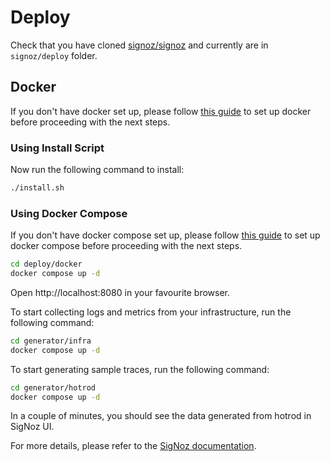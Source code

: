 # Deploy

Check that you have cloned [signoz/signoz](https://github.com/signoz/signoz)
and currently are in `signoz/deploy` folder.

## Docker

If you don't have docker set up, please follow [this guide](https://docs.docker.com/engine/install/)
to set up docker before proceeding with the next steps.

### Using Install Script

Now run the following command to install:

```sh
./install.sh
```

### Using Docker Compose

If you don't have docker compose set up, please follow [this guide](https://docs.docker.com/compose/install/)
to set up docker compose before proceeding with the next steps.

```sh
cd deploy/docker
docker compose up -d
```

Open http://localhost:8080 in your favourite browser.

To start collecting logs and metrics from your infrastructure, run the following command:

```sh
cd generator/infra
docker compose up -d
```

To start generating sample traces, run the following command:

```sh
cd generator/hotrod
docker compose up -d
```

In a couple of minutes, you should see the data generated from hotrod in SigNoz UI.

For more details, please refer to the [SigNoz documentation](https://signoz.io/docs/install/docker/).
